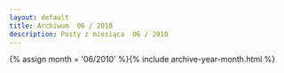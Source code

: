 ```yaml
---
layout: default
title: Archiwum  06 / 2010
description: Posty z miesiąca  06 / 2010
---
```

{% assign month = '06/2010' %}{% include archive-year-month.html %}
